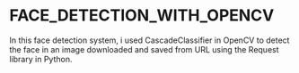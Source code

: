 # FACE_DETECTION_WITH_OPENCV
In this face detection system, i used CascadeClassifier in OpenCV to detect the face in an image downloaded and saved from URL using the Request library in Python.
